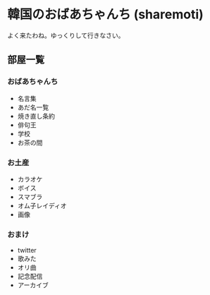 # 韓国のおばあちゃんち (sharemoti)
よく来たわね。ゆっくりして行きなさい。

## 部屋一覧
### おばあちゃんち
- 名言集
- あだ名一覧
- 焼き直し条約
- 俳句王
- 学校
- お茶の間

### お土産
- カラオケ
- ボイス
- スマブラ
- オム子レイディオ
- 画像

### おまけ
- twitter
- 歌みた
- オリ曲
- 記念配信
- アーカイブ
